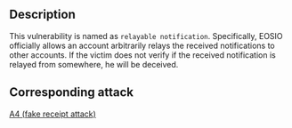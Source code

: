 ## Description

This vulnerability is named as `relayable notification`. Specifically, EOSIO officially allows an account arbitrarily relays the received notifications to other accounts. If the victim does not verify if the received notification is relayed from somewhere, he will be deceived.


## Corresponding attack

[A4 (fake receipt attack)](../attacks/a4.md)